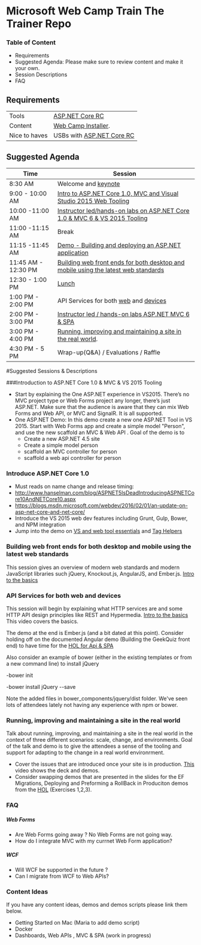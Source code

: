 # Microsoft Web Camp Train The Trainer Repo 

### Table of Content
- Requirements
- Suggested Agenda:  Please make sure to review content and make it your own.
- Session Descriptions 
- FAQ 

## Requirements
|||
|---	|---	|
| Tools 	| 	[ASP.NET Core RC](https://go.microsoft.com/fwlink/?LinkId=627627) |
| Content	| [Web Camp Installer](https://github.com/Microsoft-Web/WebCampTrainingKit/releases/tag/v2016.02.09).  |
| Nice to haves 	| USBs with 	[ASP.NET Core RC](https://go.microsoft.com/fwlink/?LinkId=627627)	|

## Suggested Agenda 
|Time	|Session|
|---	|---	|
| 8:30 AM  	| 	Welcome and [keynote](https://github.com/Microsoft-Web/WebCampTrainingKit/tree/master/Presentation/01-Keynote)	|
| 9:00 - 10:00 AM  	|  [Intro to ASP.NET Core 1.0, MVC and Visual Studio 2015 Web Tooling](https://github.com/Microsoft-Web/WebCampTrainingKit/tree/master/Presentation/02-ASPNET-and-VS-Web-Tooling)	|
| 10:00 -11:00 AM  	| [Instructor led/hands-on labs on ASP.NET Core 1.0 & MVC 6 & VS 2015 Tooling](https://github.com/Microsoft-Web/WebCampTrainingKit/tree/master/HOL/IntroToASPNETCore) 	|
| 11:00 -11:15 AM  	| Break	|
| 11:15 -11:45 AM  	| [Demo - Building and deploying an ASP.NET application](https://github.com/Microsoft-Web/WebCampTrainingKit/tree/master/Presentation/03-Build-and-deploy-ASPNET)|
| 11:45 AM - 12:30 PM 	|[Building web front ends for both desktop and mobile using the latest web standards](https://github.com/Microsoft-Web/WebCampTrainingKit/tree/master/Presentation/04-Modern-Web-Front-Ends)	|
| 12:30 - 1:00 PM  	| [Lunch](http://img1.joyreactor.com/pics/post/gif-lunch-food-bun-373379.gif)  	|
| 1:00 PM - 2:00 PM 	| API Services for both [web](https://github.com/Microsoft-Web/WebCampTrainingKit/tree/master/Presentation/05-HTTP-Services/GeekQuiz-Web-API-Universal-Windows) and [devices](https://github.com/Microsoft-Web/WebCampTrainingKit/tree/master/Presentation/05-HTTP-Services/GeekQuiz-Web-API-backend)	|
| 2:00 PM - 3:00 PM 	| [Instructor led / hands-on labs ASP.NET MVC 6 & SPA](https://github.com/Microsoft-Web/WebCampTrainingKit/tree/master/HOL/AspNetApiSpa)  	|
| 3:00 PM - 4:00 PM 	| [Running, improving and maintaining a site in the real world](https://github.com/Microsoft-Web/WebCampTrainingKit/tree/master/Presentation/06-ASPNET-in-Production). 	|
| 4:30 PM - 5 PM  	| Wrap-up(Q&A) / Evaluations / Raffle   	|

#Suggested Sessions & Descriptions

###Introduction to  ASP.NET Core 1.0  & MVC & VS 2015 Tooling

- Start by explaining the One ASP.NET experience in VS2015. There’s no MVC project type or Web Forms project any longer, there’s just ASP.NET.  Make sure that the audience is aware that they can mix Web Forms and Web API, or MVC and SignalR.  It is all supported. 
- One ASP.NET Demo: In this demo create a new one ASP.NET Tool in VS 2015. Start with  Web Forms app and create a simple model "Person", and use the new scaffold an MVC & Web API .
    Goal of the demo is to 
    - Create a new ASP.NET 4.5 site 
    - Create a simple model person
    - scaffold an MVC controller for person 
    - scaffold a web api controller for person 

### Introduce ASP.NET Core 1.0
- Must reads on name change and release timing: 
 - http://www.hanselman.com/blog/ASPNET5IsDeadIntroducingASPNETCore10AndNETCore10.aspx
 - https://blogs.msdn.microsoft.com/webdev/2016/02/01/an-update-on-asp-net-core-and-net-core/
- Introduce the VS 2015 web dev features including Grunt, Gulp, Bower, and NPM integration 
- Jump into the demo on [VS and web tool essentials](https://github.com/Microsoft-Web/WebCampTrainingKit/tree/master/Presentation/02-ASPNET-and-VS-Web-Tooling/Visual-Studio-and-Web-Essentials) and [Tag Helpers](https://github.com/Microsoft-Web/WebCampTrainingKit/tree/master/Presentation/02-ASPNET-and-VS-Web-Tooling/TagHelpers)

### Building web front ends for both desktop and mobile using the latest web standards

This session gives an overview of modern web standards and modern JavaScript libraries such jQuery, Knockout.js, AngularJS, and Ember.js. [Intro to the basics](https://channel9.msdn.com/events/Windows-Azure-DevCamps/WebCamp/WEB4)

### API Services for both web and devices

This session will begin by explaining what HTTP services are and some HTTP API design principles like REST and Hypermedia.
[Intro to the basics](https://channel9.msdn.com/Events/Windows-Azure-DevCamps/WebCamp/WEB5)
This  video covers the basics. 

The demo at the end is Ember.js (and a bit dated at this point). Consider holding off on the documented Angular demo (Building the GeekQuiz front end) to have time for the [HOL for Api & SPA](https://github.com/Microsoft-Web/WebCampTrainingKit/tree/master/HOL/AspNetApiSpa)


Also consider an example of bower (either in the existing templates or from a new command line) to install jQuery

-bower init

-bower install jQuery --save

Note the added files in bower_components/jquery/dist folder. We've seen lots of attendees lately not having any experience with npm or bower.

### Running, improving and maintaining a site in the real world
Talk about running, improving, and maintaining a site in the real world in the context of three different scenarios: scale, change, and environments.  Goal of the talk and demo is to give the attendees a sense of the tooling and support for adapting to the change in a real world environrment.

- Cover the issues that are introduced once your site is in production. [This](https://channel9.msdn.com/Events/Windows-Azure-DevCamps/WebCamp/WEB6) video shows the deck and demos.
- Consider swapping demos that are presented in the slides for the EF Migrations, Deploying and Preforming a RollBack in Produciton demos from the [HOL](https://github.com/Microsoft-Web/WebCampTrainingKit/tree/master/HOL/WebSitesInProduction#Exercises) (Exercises 1,2,3).

### FAQ 
##### Web Forms 
- Are Web Forms going away ?  No Web Forms are not going way. 
- How do I integrate MVC with my currnet Web Form application?

##### WCF
- Will WCF be supported in the future ?
- Can I migrate from WCF to Web APIs?
### Content Ideas
If you have any content ideas, demos and demos scripts please link them below.
- Getting Started on Mac (Maria to add demo script)
- Docker 
- Dashboards, Web APIs , MVC & SPA (work in progress)

